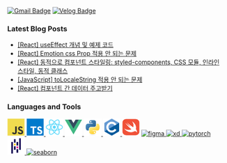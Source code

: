 <!--
### Hi there 👋
-->

<!--
**eunjios/eunjios** is a ✨ _special_ ✨ repository because its `README.md` (this file) appears on your GitHub profile.

Here are some ideas to get you started:

- 🔭 I’m currently working on ...
- 🌱 I’m currently learning ...
- 👯 I’m looking to collaborate on ...
- 🤔 I’m looking for help with ...
- 💬 Ask me about ...
- 📫 How to reach me: ...
- 😄 Pronouns: ...
- ⚡ Fun fact: ...
-->

[![Gmail Badge](https://img.shields.io/badge/Gmail-d14836?style=flat-square&logo=Gmail&logoColor=white&link=mailto:eunjiodos@gmail.com)](mailto:eunjiodos@gmail.com)
[![Velog Badge](http://img.shields.io/badge/-Blog-20c997?style=flat-square&logo=velog&logoColor=white&link=https://velog.io/@eunjios)](https://velog.io/@eunjios)


### Latest Blog Posts
<!-- BLOG-POST-LIST:START -->
- [[React] useEffect 개념 및 예제 코드](https://velog.io/@eunjios/React-useEffect-%EA%B0%9C%EB%85%90-%EB%B0%8F-%EC%98%88%EC%A0%9C-%EC%BD%94%EB%93%9C)
- [[React] Emotion css Prop 적용 안 되는 문제](https://velog.io/@eunjios/Emotion-css-Prop-%EC%A0%81%EC%9A%A9-%EC%95%88-%EB%90%98%EB%8A%94-%EB%AC%B8%EC%A0%9C)
- [[React] 동적으로 컴포넌트 스타일링: styled-components, CSS 모듈, 인라인 스타일, 동적 클래스](https://velog.io/@eunjios/React-%EB%8F%99%EC%A0%81%EC%9C%BC%EB%A1%9C-%EC%BB%B4%ED%8F%AC%EB%84%8C%ED%8A%B8-%EC%8A%A4%ED%83%80%EC%9D%BC%EB%A7%81-styled-components-CSS-%EB%AA%A8%EB%93%88-%EC%9D%B8%EB%9D%BC%EC%9D%B8-%EC%8A%A4%ED%83%80%EC%9D%BC-%EB%8F%99%EC%A0%81-%ED%81%B4%EB%9E%98%EC%8A%A4)
- [[JavaScript] toLocaleString 적용 안 되는 문제](https://velog.io/@eunjios/JavaScript-toLocaleString-%EC%A0%81%EC%9A%A9-%EC%95%88-%EB%90%98%EB%8A%94-%EB%AC%B8%EC%A0%9C)
- [[React] 컴포넌트 간 데이터 주고받기](https://velog.io/@eunjios/React-%EC%BB%B4%ED%8F%AC%EB%84%8C%ED%8A%B8-%EA%B0%84-%EB%8D%B0%EC%9D%B4%ED%84%B0-%EC%A3%BC%EA%B3%A0%EB%B0%9B%EA%B8%B0)
<!-- BLOG-POST-LIST:END -->


<h3 align="left">Languages and Tools</h3>
<p align="left"> 
<a href="https://developer.mozilla.org/en-US/docs/Web/JavaScript" target="_blank" rel="noreferrer"> <img src="https://raw.githubusercontent.com/devicons/devicon/master/icons/javascript/javascript-original.svg" alt="javascript" width="40" height="40"/> </a>
<a href="https://www.typescriptlang.org/" target="_blank" rel="noreferrer"> <img src="https://raw.githubusercontent.com/devicons/devicon/master/icons/typescript/typescript-original.svg" alt="typescript" width="40" height="40"/> </a> 
<a href="https://reactjs.org/" target="_blank" rel="noreferrer"> <img src="https://raw.githubusercontent.com/devicons/devicon/master/icons/react/react-original.svg" alt="react" width="40" height="40"/> </a> 
<a href="https://vuejs.org/" target="_blank" rel="noreferrer"> <img src="https://raw.githubusercontent.com/devicons/devicon/master/icons/vuejs/vuejs-original.svg" alt="vuejs" width="40" height="40"/> </a> 
<a href="https://www.python.org" target="_blank" rel="noreferrer"> <img src="https://raw.githubusercontent.com/devicons/devicon/master/icons/python/python-original.svg" alt="python" width="40" height="40"/> </a> 
<a href="https://developer.apple.com/swift/" target="_blank" rel="noreferrer"> 
<a href="https://www.cprogramming.com/" target="_blank" rel="noreferrer"> <img src="https://raw.githubusercontent.com/devicons/devicon/master/icons/c/c-original.svg" alt="c" width="40" height="40"/> </a> 
<img src="https://raw.githubusercontent.com/devicons/devicon/master/icons/swift/swift-original.svg" alt="swift" width="40" height="40"/> </a> 
<a href="https://www.figma.com/" target="_blank" rel="noreferrer"> <img src="https://www.vectorlogo.zone/logos/figma/figma-icon.svg" alt="figma" width="40" height="40"/> </a> 
<a href="https://www.adobe.com/products/xd.html" target="_blank" rel="noreferrer"> <img src="https://cdn.worldvectorlogo.com/logos/adobe-xd.svg" alt="xd" width="40" height="40"/> </a>
<a href="https://pytorch.org/" target="_blank" rel="noreferrer"> <img src="https://www.vectorlogo.zone/logos/pytorch/pytorch-icon.svg" alt="pytorch" width="40" height="40"/> </a> 
<a href="https://pandas.pydata.org/" target="_blank" rel="noreferrer"> <img src="https://raw.githubusercontent.com/devicons/devicon/2ae2a900d2f041da66e950e4d48052658d850630/icons/pandas/pandas-original.svg" alt="pandas" width="40" height="40"/> </a> <a href="https://seaborn.pydata.org/" target="_blank" rel="noreferrer"> <img src="https://seaborn.pydata.org/_images/logo-mark-lightbg.svg" alt="seaborn" width="40" height="40"/> </a> </p>
